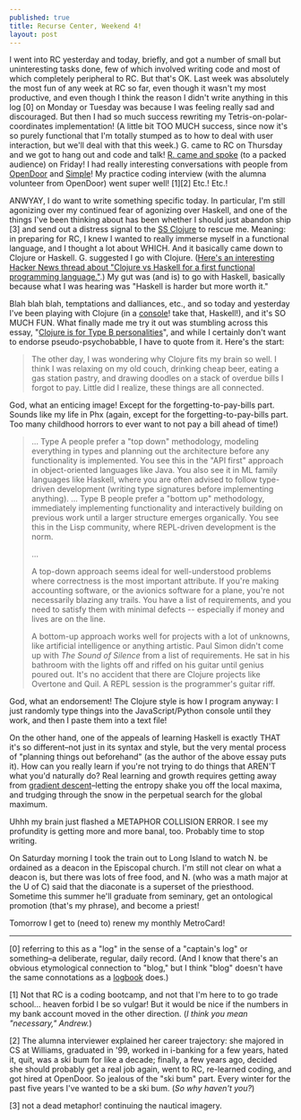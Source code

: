 ```yaml
---
published: true
title: Recurse Center, Weekend 4!
layout: post
---
```

I went into RC yesterday and today, briefly, and got a number of small but uninteresting tasks done, few of which involved writing code and most of which completely peripheral to RC. But that's OK. Last week was absolutely the most fun of any week at RC so far, even though it wasn't my most productive, and even though I think the reason I didn't write anything in this log [0] on Monday or Tuesday was because I was feeling really sad and discouraged. But then I had so much success rewriting my Tetris-on-polar-coordinates implementation! (A little bit TOO MUCH success, since now it's so purely functional that I'm totally stumped as to how to deal with user interaction, but we'll deal with that this week.) G. came to RC on Thursday and we got to hang out and code and talk! [R. came and spoke](https://mobile.twitter.com/recursecenter/status/693264816971079680) (to a packed audience) on Friday! I had really interesting conversations with people from [OpenDoor](https://www.opendoor.com/) and [Simple](https://www.simple.com/)! My practice coding interview (with the alumna volunteer from OpenDoor) went super well! [1][2] Etc.! Etc.!

ANWYAY, I do want to write something specific today. In particular, I'm still agonizing over my continued fear of agonizing over Haskell, and one of the things I've been thinking about has been whether I should just abandon ship [3] and send out a distress signal to the [SS Clojure](https://en.wikipedia.org/wiki/Clojure) to rescue me. Meaning: in preparing for RC, I knew I wanted to really immerse myself in a functional language, and I thought a lot about WHICH. And it basically came down to Clojure or Haskell. G. suggested I go with Clojure. ([Here's an interesting Hacker News thread about "Clojure vs Haskell for a first functional programming language."](https://news.ycombinator.com/item?id=4122764).) My gut was (and is) to go with Haskell, basically because what I was hearing was "Haskell is harder but more worth it."

Blah blah blah, temptations and dalliances, etc., and so today and yesterday I've been playing with Clojure (in a [console](https://en.wikipedia.org/wiki/Read–eval–print_loop)! take that, Haskell!), and it's SO MUCH FUN. What finally made me try it out was stumbling across this essay, "[Clojure is for Type B personalities](https://gist.github.com/oakes/c82cd08821ce444be6bf)", and while I certainly don't want to endorse pseudo-psychobabble, I have to quote from it. Here's the start:

>The other day, I was wondering why Clojure fits my brain so well. I think I was relaxing on my old couch, drinking cheap beer, eating a gas station pastry, and drawing doodles on a stack of overdue bills I forgot to pay. Little did I realize, these things are all connected.

God, what an enticing image! Except for the forgetting-to-pay-bills part. Sounds like my life in Phx (again, except for the forgetting-to-pay-bills part. Too many childhood horrors to ever want to not pay a bill ahead of time!)

>... Type A people prefer a "top down" methodology, modeling everything in types and planning out the architecture before any functionality is implemented. You see this in the "API first" approach in object-oriented languages like Java. You also see it in ML family languages like Haskell, where you are often advised to follow type-driven development (writing type signatures before implementing anything). ... 
Type B people prefer a "bottom up" methodology, immediately implementing functionality and interactively building on previous work until a larger structure emerges organically. You see this in the Lisp community, where REPL-driven development is the norm.
>
> ...
>
>A top-down approach seems ideal for well-understood problems where correctness is the most important attribute. If you're making accounting software, or the avionics software for a plane, you're not necessarily blazing any trails. You have a list of requirements, and you need to satisfy them with minimal defects -- especially if money and lives are on the line.
>
>A bottom-up approach works well for projects with a lot of unknowns, like artificial intelligence or anything artistic. Paul Simon didn't come up with *The Sound of Silence* from a list of requirements. He sat in his bathroom with the lights off and riffed on his guitar until genius poured out. It's no accident that there are Clojure projects like Overtone and Quil. A REPL session is the programmer's guitar riff.

God, what an endorsement! The Clojure style is how I program anyway: I just randomly type things into the JavaScript/Python console until they work, and then I paste them into a text file!

On the other hand, one of the appeals of learning Haskell is exactly THAT it's so different–not just in its syntax and style, but the very mental process of "planning things out beforehand" (as the author of the above essay puts it). How can you really learn if you're not trying to do things that AREN'T what you'd naturally do? Real learning and growth requires getting away from [gradient descent](https://en.wikipedia.org/wiki/Gradient_descent)–letting the entropy shake you off the local maxima, and trudging through the snow in the perpetual search for the global maximum.

Uhhh my brain just flashed a METAPHOR COLLISION ERROR. I see my profundity is getting more and more banal, too. Probably time to stop writing.

On Saturday morning I took the train out to Long Island to watch N. be ordained as a deacon in the Episcopal church. I'm still not clear on what a deacon is, but there was lots of free food, and N. (who was a math major at the U of C) said that the diaconate is a superset of the priesthood. Sometime this summer he'll graduate from seminary, get an ontological promotion (that's my phrase), and become a priest!

Tomorrow I get to (need to) renew my monthly MetroCard!

-----
[0] referring to this as a "log" in the sense of a "captain's log" or something–a deliberate, regular, daily record. (And I know that there's an obvious etymological connection to "blog," but I think "blog" doesn't have the same connotations as a [logbook](https://en.wikipedia.org/wiki/Logbook) does.)

[1] Not that RC is a coding bootcamp, and not that I'm here to to go trade school... heaven forbid I be so vulgar! But it would be nice if the numbers in my bank account moved in the other direction. (*I think you mean "necessary," Andrew.*)

[2] The alumna interviewer explained her career trajectory: she majored in CS at Williams, graduated in '99, worked in i-banking for a few years, hated it, quit, was a ski bum for like a decade; finally, a few years ago, decided she should probably get a real job again, went to RC, re-learned coding, and got hired at OpenDoor. So jealous of the "ski bum" part. Every winter for the past five years I've wanted to be a ski bum. (*So why haven't you?*)

[3] not a dead metaphor! continuing the nautical imagery.